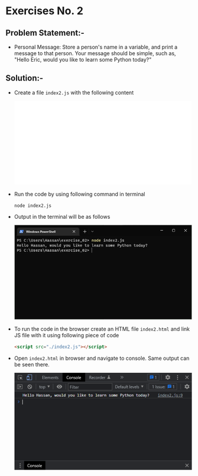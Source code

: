 # Exercises No. 2

## Problem Statement:-

- Personal Message: Store a person's name in a variable, and print a message to that person. Your message should be simple, such as, "Hello Eric, would you like to learn some Python today?"

## Solution:-

- Create a file `index2.js` with the following content

  ![Exercise 02 JS Code](../snaps/q2p1.svg)

- Run the code by using following command in terminal

  ```
  node index2.js
  ```

- Output in the terminal will be as follows

  ![Exercise 02 Terminal Output](../snaps/q2p2.PNG)

- To run the code in the browser create an HTML file `index2.html` and link JS file with it using following piece of code

  ```html
  <script src="./index2.js"></script>
  ```

- Open `index2.html` in browser and navigate to console. Same output can be seen there.

  ![Exercise 02 Console Output](../snaps/q2p3.PNG)

